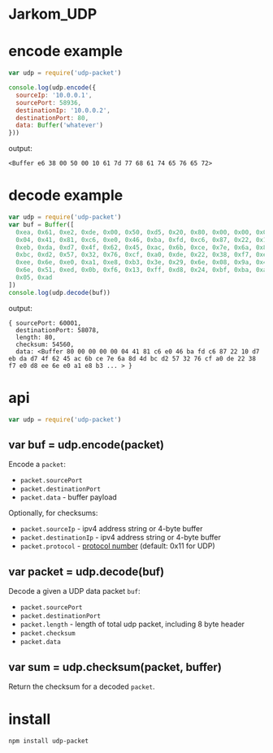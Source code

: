 # Jarkom_UDP

# encode example

``` js
var udp = require('udp-packet')

console.log(udp.encode({
  sourceIp: '10.0.0.1',
  sourcePort: 58936,
  destinationIp: '10.0.0.2',
  destinationPort: 80,
  data: Buffer('whatever')
}))
```

output:

```
<Buffer e6 38 00 50 00 10 61 7d 77 68 61 74 65 76 65 72>
```

# decode example

``` js
var udp = require('udp-packet')
var buf = Buffer([
  0xea, 0x61, 0xe2, 0xde, 0x00, 0x50, 0xd5, 0x20, 0x80, 0x00, 0x00, 0x00, 0x00,
  0x04, 0x41, 0x81, 0xc6, 0xe0, 0x46, 0xba, 0xfd, 0xc6, 0x87, 0x22, 0x10, 0xd7,
  0xeb, 0xda, 0xd7, 0x4f, 0x62, 0x45, 0xac, 0x6b, 0xce, 0x7e, 0x6a, 0x8d, 0x4d,
  0xbc, 0xd2, 0x57, 0x32, 0x76, 0xcf, 0xa0, 0xde, 0x22, 0x38, 0xf7, 0xe0, 0xd8,
  0xee, 0x6e, 0xe0, 0xa1, 0xe8, 0xb3, 0x3e, 0x29, 0x6e, 0x08, 0x9a, 0x4a, 0xad,
  0x6e, 0x51, 0xed, 0x0b, 0xf6, 0x13, 0xff, 0xd8, 0x24, 0xbf, 0xba, 0xa4, 0x0b,
  0x05, 0xad
])
console.log(udp.decode(buf))
```

output:

```
{ sourcePort: 60001,
  destinationPort: 58078,
  length: 80,
  checksum: 54560,
  data: <Buffer 80 00 00 00 00 04 41 81 c6 e0 46 ba fd c6 87 22 10 d7 eb da d7 4f 62 45 ac 6b ce 7e 6a 8d 4d bc d2 57 32 76 cf a0 de 22 38 f7 e0 d8 ee 6e e0 a1 e8 b3 ... > }
```

# api

``` js
var udp = require('udp-packet')
```

## var buf = udp.encode(packet)

Encode a `packet`:

* `packet.sourcePort`
* `packet.destinationPort`
* `packet.data` - buffer payload

Optionally, for checksums:

* `packet.sourceIp` - ipv4 address string or 4-byte buffer
* `packet.destinationIp` - ipv4 address string or 4-byte buffer
* `packet.protocol` - [protocol number](https://en.wikipedia.org/wiki/List_of_IP_protocol_numbers) (default: 0x11 for UDP)

## var packet = udp.decode(buf)

Decode a given a UDP data packet `buf`:

* `packet.sourcePort`
* `packet.destinationPort`
* `packet.length` - length of total udp packet, including 8 byte header
* `packet.checksum`
* `packet.data`

## var sum = udp.checksum(packet, buffer)

Return the checksum for a decoded `packet`.

# install

```
npm install udp-packet
```


